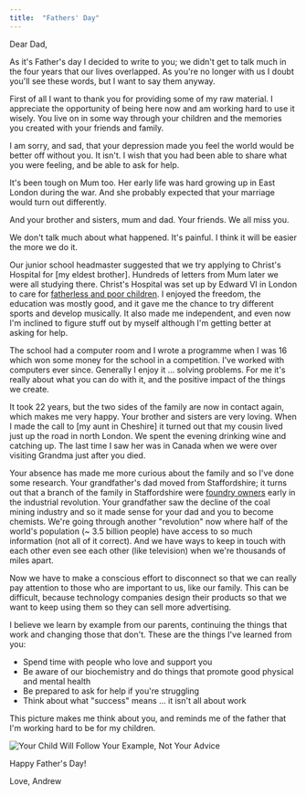 ```yaml
---
title:  "Fathers' Day"
---
```


Dear Dad, 

As it's Father's day I decided to write to you; we didn't get to talk much in the four years that our lives overlapped. As you're no longer with us I doubt you'll see these words, but I want to say them anyway.

First of all I want to thank you for providing some of my raw material. I appreciate the opportunity of being here now and am working hard to use it wisely. You live on in some way through your children and the memories you created with your friends and family.

I am sorry, and sad, that your depression made you feel the world would be better off without you. It isn't. I wish that you had been able to share what you were feeling, and be able to ask for help.

It's been tough on Mum too. Her early life was hard growing up in East London during the war. And she probably expected that your marriage would turn out differently. 

And your brother and sisters, mum and dad. Your friends. We all miss you. 

We don't talk much about what happened. It's painful. I think it will be easier the more we do it.

Our junior school headmaster suggested that we try applying to Christ's Hospital for [my eldest brother]. Hundreds of letters from Mum later we were all studying there. Christ's Hospital was set up by Edward VI in London to care for [fatherless and poor children](https://www.christs-hospital.org.uk/about-ch/history-of-the-uniform/). I enjoyed the freedom, the education was mostly good, and it gave me the chance to try different sports and develop musically. It also made me independent, and even now I'm inclined to figure stuff out by myself although I'm getting better at asking for help. 

The school had a computer room and I wrote a programme when I was 16 which won some money for the school in a competition. I've worked with computers ever since. Generally I enjoy it ... solving problems. For me it's really about what you can do with it, and the positive impact of the things we create.

It took 22 years, but the two sides of the family are now in contact again, which makes me very happy. Your brother and sisters are very loving. When I made the call to [my aunt in Cheshire] it turned out that my cousin lived just up the road in north London. We spent the evening drinking wine and catching up. The last time I saw her was in Canada when we were over visiting Grandma just after you died.

Your absence has made me more curious about the family and so I've done some research. Your grandfather's dad moved from Staffordshire; it turns out that a branch of the family in Staffordshire were [foundry owners](https://www.gracesguide.co.uk/Benjamin_Whitehouse_(1833-1913)) early in the industrial revolution. Your grandfather saw the decline of the coal mining industry and so it made sense for your dad and you to become chemists. We're going through another "revolution" now where half of the world's population (~ 3.5 billion people) have access to so much information (not all of it correct). And we have ways to keep in touch with each other even see each other (like television) when we're thousands of miles apart. 

Now we have to make a conscious effort to disconnect so that we can really pay attention to those who are important to us, like our family. This can be difficult, because technology companies design their products so that we want to keep using them so they can sell more advertising.

I believe we learn by example from our parents, continuing the things that work and changing those that don't. These are the things I've learned from you:

* Spend time with people who love and support you
* Be aware of our biochemistry and do things that promote good physical and mental health
* Be prepared to ask for help if you're struggling
* Think about what "success" means ... it isn't all about work 

This picture makes me think about you, and reminds me of the father that I'm working hard to be for my children.

![Your Child Will Follow Your Example, Not Your Advice]({{site.url}}/assets/follow-your-example.png)


Happy Father's Day!

Love, Andrew





